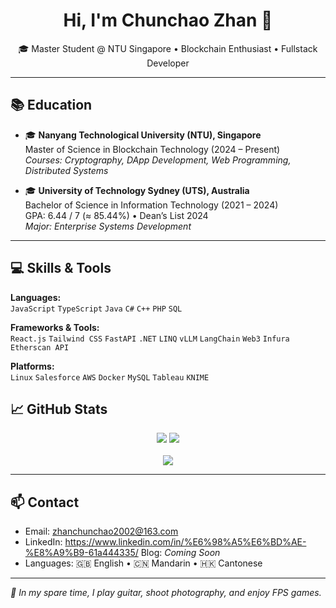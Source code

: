 <h1 align="center">Hi, I'm Chunchao Zhan 👋</h1>
<p align="center">
  🎓 Master Student @ NTU Singapore • Blockchain Enthusiast • Fullstack Developer  
</p>

---

## 📚 Education

- 🎓 **Nanyang Technological University (NTU), Singapore**  
  Master of Science in Blockchain Technology (2024 – Present)  
  _Courses: Cryptography, DApp Development, Web Programming, Distributed Systems_

- 🎓 **University of Technology Sydney (UTS), Australia**  
  Bachelor of Science in Information Technology (2021 – 2024)  
  GPA: 6.44 / 7 (≈ 85.44%) • Dean’s List 2024  
  _Major: Enterprise Systems Development_

---

## 💻 Skills & Tools

**Languages:**  
`JavaScript` `TypeScript` `Java` `C#` `C++` `PHP` `SQL`

**Frameworks & Tools:**  
`React.js` `Tailwind CSS` `FastAPI` `.NET` `LINQ` `vLLM` `LangChain` `Web3` `Infura` `Etherscan API`

**Platforms:**  
`Linux` `Salesforce` `AWS` `Docker` `MySQL` `Tableau` `KNIME`

## 📈 GitHub Stats

<p align="center">
<img src="https://github-readme-stats.vercel.app/api?username=CharlieZhan2002&show_icons=true&theme=tokyonight&hide_rank=true" />
  <img src="https://github-readme-streak-stats.herokuapp.com/?user=CharlieZhan2002&theme=tokyonight" />
  <br/>
  <br/>
  <img src="https://github-readme-stats.vercel.app/api/top-langs/?username=CharlieZhan2002&layout=compact&theme=tokyonight" />
</p>

---

## 📫 Contact

- Email: zhanchunchao2002@163.com  
- LinkedIn: https://www.linkedin.com/in/%E6%98%A5%E6%BD%AE-%E8%A9%B9-61a444335/
  Blog: _Coming Soon_  
- Languages: 🇬🇧 English • 🇨🇳 Mandarin • 🇭🇰 Cantonese

---

_🎸 In my spare time, I play guitar, shoot photography, and enjoy FPS games._
